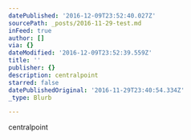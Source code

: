 ```yaml
---
datePublished: '2016-12-09T23:52:40.027Z'
sourcePath: _posts/2016-11-29-test.md
inFeed: true
author: []
via: {}
dateModified: '2016-12-09T23:52:39.559Z'
title: ''
publisher: {}
description: centralpoint
starred: false
datePublishedOriginal: '2016-11-29T23:40:54.334Z'
_type: Blurb

---
```

centralpoint